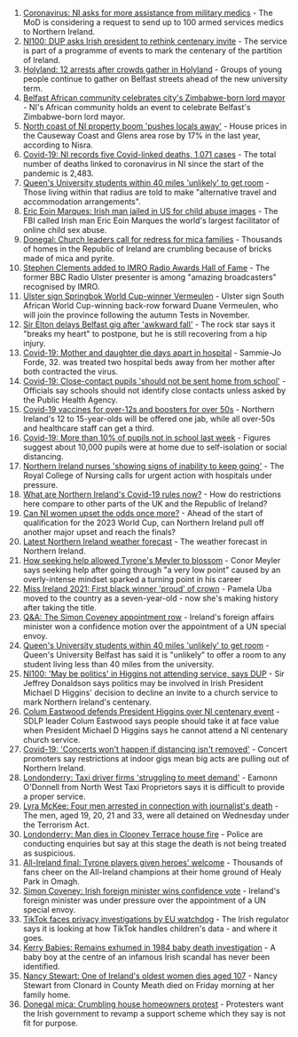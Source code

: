 1. [Coronavirus: NI asks for more assistance from military medics](https://www.bbc.co.uk/news/uk-northern-ireland-58587860?at_medium=RSS&at_campaign=KARANGA) - The MoD is considering a request to send up to 100 armed services medics to Northern Ireland.
2. [NI100: DUP asks Irish president to rethink centenary invite](https://www.bbc.co.uk/news/uk-northern-ireland-58579399?at_medium=RSS&at_campaign=KARANGA) - The service is part of a programme of events to mark the centenary of the partition of Ireland.
3. [Holyland: 12 arrests after crowds gather in Holyland](https://www.bbc.co.uk/news/uk-northern-ireland-58587859?at_medium=RSS&at_campaign=KARANGA) - Groups of young people continue to gather on Belfast streets ahead of the new university term.
4. [Belfast African community celebrates city's Zimbabwe-born lord mayor](https://www.bbc.co.uk/news/uk-northern-ireland-58586546?at_medium=RSS&at_campaign=KARANGA) - NI's African community holds an event to celebrate Belfast's Zimbabwe-born lord mayor.
5. [North coast of NI property boom 'pushes locals away'](https://www.bbc.co.uk/news/uk-northern-ireland-58578034?at_medium=RSS&at_campaign=KARANGA) - House prices in the Causeway Coast and Glens area rose by 17% in the last year, according to Nisra.
6. [Covid-19: NI records five Covid-linked deaths, 1,071 cases](https://www.bbc.co.uk/news/uk-northern-ireland-58586864?at_medium=RSS&at_campaign=KARANGA) - The total number of deaths linked to coronavirus in NI since the start of the pandemic is 2,483.
7. [Queen's University students within 40 miles 'unlikely' to get room](https://www.bbc.co.uk/news/uk-northern-ireland-58577911?at_medium=RSS&at_campaign=KARANGA) - Those living within that radius are told to make "alternative travel and accommodation arrangements".
8. [Eric Eoin Marques: Irish man jailed in US for child abuse images](https://www.bbc.co.uk/news/world-europe-58582817?at_medium=RSS&at_campaign=KARANGA) - The FBI called Irish man Eric Eoin Marques the world's largest facilitator of online child sex abuse.
9. [Donegal: Church leaders call for redress for mica families](https://www.bbc.co.uk/news/world-europe-58589591?at_medium=RSS&at_campaign=KARANGA) - Thousands of homes in the Republic of Ireland are crumbling because of bricks made of mica and pyrite.
10. [Stephen Clements added to IMRO Radio Awards Hall of Fame](https://www.bbc.co.uk/news/uk-northern-ireland-58583167?at_medium=RSS&at_campaign=KARANGA) - The former BBC Radio Ulster presenter is among "amazing broadcasters" recognised by IMRO.
11. [Ulster sign Springbok World Cup-winner Vermeulen](https://www.bbc.co.uk/sport/rugby-union/58585664?at_medium=RSS&at_campaign=KARANGA) - Ulster sign South African World Cup-winning back-row forward Duane Vermeulen, who will join the province following the autumn Tests in November.
12. [Sir Elton delays Belfast gig after 'awkward fall'](https://www.bbc.co.uk/news/entertainment-arts-58582258?at_medium=RSS&at_campaign=KARANGA) - The rock star says it "breaks my heart" to postpone, but he is still recovering from a hip injury.
13. [Covid-19: Mother and daughter die days apart in hospital](https://www.bbc.co.uk/news/uk-northern-ireland-58575722?at_medium=RSS&at_campaign=KARANGA) - Sammie-Jo Forde, 32. was treated two hospital beds away from her mother after both contracted the virus.
14. [Covid-19: Close-contact pupils 'should not be sent home from school'](https://www.bbc.co.uk/news/uk-northern-ireland-58565658?at_medium=RSS&at_campaign=KARANGA) - Officials say schools should not identify close contacts unless asked by the Public Health Agency.
15. [Covid-19 vaccines for over-12s and boosters for over 50s](https://www.bbc.co.uk/news/uk-northern-ireland-58555665?at_medium=RSS&at_campaign=KARANGA) - Northern Ireland's 12 to 15-year-olds will be offered one jab, while all over-50s and healthcare staff can get a third.
16. [Covid-19: More than 10% of pupils not in school last week](https://www.bbc.co.uk/news/uk-northern-ireland-58559950?at_medium=RSS&at_campaign=KARANGA) - Figures suggest about 10,000 pupils were at home due to self-isolation or social distancing.
17. [Northern Ireland nurses 'showing signs of inability to keep going'](https://www.bbc.co.uk/news/uk-northern-ireland-58555765?at_medium=RSS&at_campaign=KARANGA) - The Royal College of Nursing calls for urgent action with hospitals under pressure.
18. [What are Northern Ireland's Covid-19 rules now?](https://www.bbc.co.uk/news/uk-northern-ireland-58175159?at_medium=RSS&at_campaign=KARANGA) - How do restrictions here compare to other parts of the UK and the Republic of Ireland?
19. [Can NI women upset the odds once more?](https://www.bbc.co.uk/sport/football/58544007?at_medium=RSS&at_campaign=KARANGA) - Ahead of the start of qualification for the 2023 World Cup, can Northern Ireland pull off another major upset and reach the finals?
20. [Latest Northern Ireland weather forecast](https://www.bbc.co.uk/news/uk-northern-ireland-26018439?at_medium=RSS&at_campaign=KARANGA) - The weather forecast in Northern Ireland.
21. [How seeking help allowed Tyrone's Meyler to blossom](https://www.bbc.co.uk/sport/gaelic-games/58569332?at_medium=RSS&at_campaign=KARANGA) - Conor Meyler says seeking help after going through "a very low point" caused by an overly-intense mindset sparked a turning point in his career
22. [Miss Ireland 2021: First black winner 'proud' of crown](https://www.bbc.co.uk/news/newsbeat-58558667?at_medium=RSS&at_campaign=KARANGA) - Pamela Uba moved to the country as a seven-year-old - now she's making history after taking the title.
23. [Q&A: The Simon Coveney appointment row](https://www.bbc.co.uk/news/world-europe-58548728?at_medium=RSS&at_campaign=KARANGA) - Ireland's foreign affairs minister won a confidence motion over the appointment of a UN special envoy.
24. [Queen's University students within 40 miles 'unlikely' to get room](https://www.bbc.co.uk/news/uk-northern-ireland-58588388?at_medium=RSS&at_campaign=KARANGA) - Queen's University Belfast has said it is "unlikely" to offer a room to any student living less than 40 miles from the university.
25. [NI100: 'May be politics' in Higgins not attending service, says DUP](https://www.bbc.co.uk/news/uk-northern-ireland-58588391?at_medium=RSS&at_campaign=KARANGA) - Sir Jeffrey Donaldson says politics may be involved in Irish President Michael D Higgins' decision to decline an invite to a church service to mark Northern Ireland's centenary.
26. [Colum Eastwood defends President Higgins over NI centenary event](https://www.bbc.co.uk/news/uk-northern-ireland-58588393?at_medium=RSS&at_campaign=KARANGA) - SDLP leader Colum Eastwood says people should take it at face value when President Michael D Higgins says he cannot attend a NI centenary church service.
27. [Covid-19: 'Concerts won't happen if distancing isn't removed'](https://www.bbc.co.uk/news/uk-northern-ireland-58573655?at_medium=RSS&at_campaign=KARANGA) - Concert promoters say restrictions at indoor gigs mean big acts are pulling out of Northern Ireland.
28. [Londonderry: Taxi driver firms 'struggling to meet demand'](https://www.bbc.co.uk/news/uk-northern-ireland-foyle-west-58581113?at_medium=RSS&at_campaign=KARANGA) - Eamonn O'Donnell from North West Taxi Proprietors says it is difficult to provide a proper service.
29. [Lyra McKee: Four men arrested in connection with journalist's death](https://www.bbc.co.uk/news/uk-northern-ireland-56907220?at_medium=RSS&at_campaign=KARANGA) - The men, aged 19, 20, 21 and 33, were all detained on Wednesday under the Terrorism Act.
30. [Londonderry: Man dies in Clooney Terrace house fire](https://www.bbc.co.uk/news/uk-northern-ireland-foyle-west-58543068?at_medium=RSS&at_campaign=KARANGA) - Police are conducting enquiries but say at this stage the death is not being treated as suspicious.
31. [All-Ireland final: Tyrone players given heroes' welcome](https://www.bbc.co.uk/news/uk-northern-ireland-58535159?at_medium=RSS&at_campaign=KARANGA) - Thousands of fans cheer on the All-Ireland champions at their home ground of Healy Park in Omagh.
32. [Simon Coveney: Irish foreign minister wins confidence vote](https://www.bbc.co.uk/news/world-europe-58557370?at_medium=RSS&at_campaign=KARANGA) - Ireland's foreign minister was under pressure over the appointment of a UN special envoy.
33. [TikTok faces privacy investigations by EU watchdog](https://www.bbc.co.uk/news/technology-58573049?at_medium=RSS&at_campaign=KARANGA) - The Irish regulator says it is looking at how TikTok handles children's data - and where it goes.
34. [Kerry Babies: Remains exhumed in 1984 baby death investigation](https://www.bbc.co.uk/news/world-europe-58562437?at_medium=RSS&at_campaign=KARANGA) - A baby boy at the centre of an infamous Irish scandal has never been identified.
35. [Nancy Stewart: One of Ireland's oldest women dies aged 107](https://www.bbc.co.uk/news/world-europe-58543069?at_medium=RSS&at_campaign=KARANGA) - Nancy Stewart from Clonard in County Meath died on Friday morning at her family home.
36. [Donegal mica: Crumbling house homeowners protest](https://www.bbc.co.uk/news/world-europe-58535514?at_medium=RSS&at_campaign=KARANGA) - Protesters want the Irish government to revamp a support scheme which they say is not fit for purpose.
